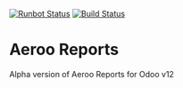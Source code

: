 [![Runbot Status](https://runbot.odoo-community.org/runbot/badge/flat/250/12.0.svg)](https://runbot.odoo-community.org/runbot/repo/github-com-oca-server-ux-250)
[![Build Status](https://travis-ci.org/aeroo/aeroo_reports.svg?branch=12.0)](https://travis-ci.org/aeroo/aeroo_reports)

Aeroo Reports
=============

Alpha version of Aeroo Reports for Odoo v12
